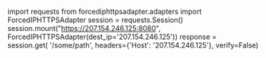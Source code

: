 import requests
from forcediphttpsadapter.adapters import ForcedIPHTTPSAdapter
session = requests.Session()
session.mount("https://207.154.246.125:8080", ForcedIPHTTPSAdapter(dest_ip='207.154.246.125'))
response = session.get(
    '/some/path', headers={'Host': '207.154.246.125'}, verify=False)